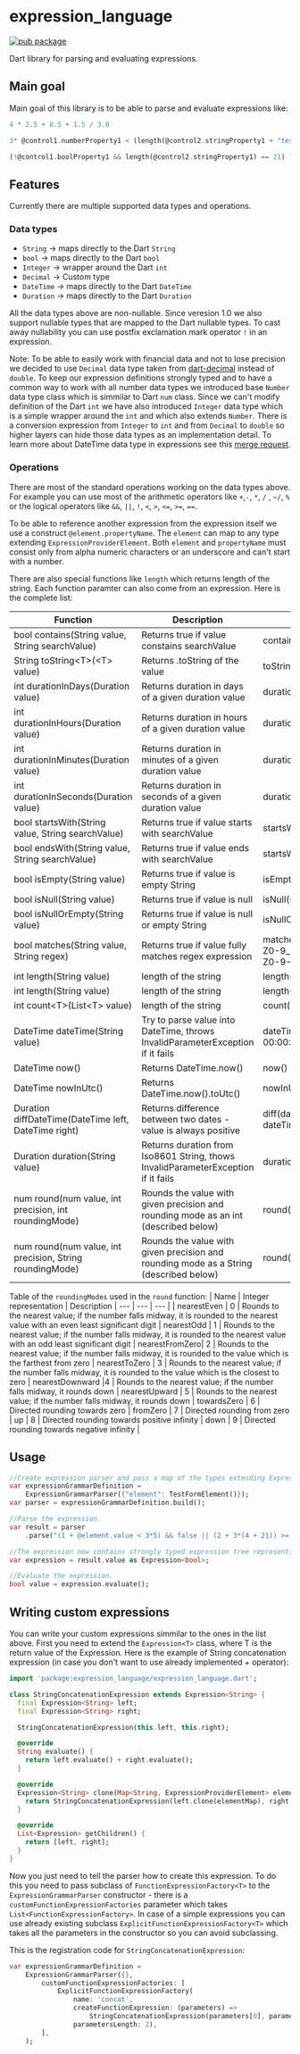 # expression_language

[![pub package](https://img.shields.io/pub/v/expression_language.svg)](https://pub.dev/packages/expression_language)

Dart library for parsing and evaluating expressions.

## Main goal

Main goal of this library is to be able to parse and evaluate expressions like: 
```dart
4 * 2.5 + 8.5 + 1.5 / 3.0
```
```dart
3* @control1.numberProperty1 < (length(@control2.stringProperty1 + "test string") - 42)
```
```dart
(!@control1.boolProperty1 && length(@control2.stringProperty1) == 21) ? "string1" : "string2"
```

## Features

Currently there are multiple supported data types and operations.

### Data types
* `String` -> maps directly to the Dart `String`
* `bool` -> maps directly to the Dart `bool`
* `Integer` -> wrapper around the Dart `int`
* `Decimal` -> Custom type
* `DateTime` -> maps directly to the Dart `DateTime`
* `Duration` -> maps directly to the Dart `Duration`

All the data types above are non-nullable. Since veresion 1.0 we also support nullable types that are mapped to the Dart nullable types. To cast away nullability you can use postfix exclamation mark operator `!` in an expression.

Note: To be able to easily work with financial data and not to lose precision we decided to use `Decimal` data type taken from [dart-decimal](https://github.com/a14n/dart-decimal) instead of `double`. To keep our expression definitions strongly typed and to have a common way to work with all number data types we introduced base `Number` data type class which is simmilar to Dart `num` class. Since we can't modify definition of the Dart `int` we have also introduced `Integer` data type which is a simple wrapper around the `int` and which also extends `Number`. There is a conversion expression from `Integer` to `int` and from `Decimal` to `double` so higher layers can hide those data types as an implementation detail.
To learn more about DateTime data type in expressions see this [merge request](https://github.com/markphillips100/flutter_dynamic_forms/pull/9).

### Operations
There are most of the standard operations working on the data types above. For example you can use most of the arithmetic operators like `+`,`-`, `*`, `/` , `~/`, `%` or the logical operators like `&&`, `||`, `!`, `<`, `>`, `<=`, `>=`, `==`.

To be able to reference another expression from the expression itself we use a construct `@element.propertyName`. The `element` can map to any type extending `ExpressionProviderElement`.
Both `element` and `propertyName` must consist only from alpha numeric characters or an underscore and can't start with a number.

There are also special functions like `length` which returns length of the string. Each function paramter can also come from an expression. 
Here is the complete list:

| Function | Description | Sample |
| --- | --- | --- |
| bool contains(String value, String searchValue) | Returns true if value constains searchValue | contains("abcd", "bc") |
| String toString&lt;T>(&lt;T> value) | Returns .toString of the value | toString(5) |
| int durationInDays(Duration value) | Returns duration in days of a given duration value | durationInDays(duration("P5D1H")) |
| int durationInHours(Duration value) | Returns duration in hours of a given duration value | durationInHours(duration("P5D1H")) |
| int durationInMinutes(Duration value) | Returns duration in minutes of a given duration value | durationInMinutes(duration("P5D1H")) |
| int durationInSeconds(Duration value) | Returns duration in seconds of a given duration value | durationInSeconds(duration("P5D1H")) |
| bool startsWith(String value, String searchValue) | Returns true if value starts with searchValue | startsWith("Hello", "He") |
| bool endsWith(String value, String searchValue) | Returns true if value ends with searchValue | startsWith("Hello", "lo") |
| bool isEmpty(String value) | Returns true if value is empty String | isEmpty("") |
| bool isNull(String value) | Returns true if value is null | isNull(someNullExpression) |
| bool isNullOrEmpty(String value) | Returns true if value is null or empty String | isNullOrEmpty("") |
| bool matches(String value, String regex) | Returns true if value fully matches regex expression | matches("test@email.com","^[a-zA-Z0-9_.+-]+@[a-zA-Z0-9-]+\.[a-zA-Z0-9-]+$") |
| int length(String value) | length of the string | length("Hi") |
| int length(String value) | length of the string | length("Hi") |
| int count&lt;T>(List&lt;T> value) | length of the string | count(@element.array) |
| DateTime dateTime(String value) | Try to parse value into DateTime, throws InvalidParameterException if it fails | dateTime("1978-03-20 00:00:00.000") |
| DateTime now() | Returns DateTime.now() | now() |
| DateTime nowInUtc() | Returns DateTime.now().toUtc() | nowInUtc() |
| Duration diffDateTime(DateTime left, DateTime right) | Returns difference between two dates - value is always positive |  diff(dateTime("1978-03-20"), dateTime("1976-03-20"))
| Duration duration(String value) | Returns duration from Iso8601 String, thows InvalidParameterException if it fails | duration("P5D1H") |
| num round(num value, int precision, int roundingMode) | Rounds the value with given precision and rounding mode as an int (described below) | round(1.5, 2, 0) |
| num round(num value, int precision, String roundingMode) | Rounds the value with given precision and rounding mode as a String (described below) | round(13.5, 0, "nearestEven") |


Table of the `roundingModes` used in the `round` function:
| Name | Integer representation | Description
| --- | --- | --- |
| nearestEven | 0 | Rounds to the nearest value; if the number falls midway, it is rounded to the nearest value with an even least significant digit |
  nearestOdd | 1 | Rounds to the nearest value; if the number falls midway, it is rounded to the nearest value with an odd least significant digit |
  nearestFromZero| 2 | Rounds to the nearest value; if the number falls midway, it is rounded to the value which is the farthest from zero |
  nearestToZero | 3 | Rounds to the nearest value; if the number falls midway, it is rounded to the value which is the closest to zero |
  nearestDownward |4 | Rounds to the nearest value; if the number falls midway, it rounds down |
  nearestUpward | 5 | Rounds to the nearest value; if the number falls midway, it rounds down |
  towardsZero | 6 | Directed rounding towards zero |
  fromZero | 7 | Directed rounding from zero |
  up | 8 | Directed rounding towards positive infinity |
  down | 9 | Directed rounding towards negative infinity |

## Usage

```dart
//Create expression parser and pass a map of the types extending ExpressionProviderElement which can hold other expressions.
var expressionGrammarDefinition =
    ExpressionGrammarParser({"element": TestFormElement()});
var parser = expressionGrammarDefinition.build();

//Parse the expression.
var result = parser
    .parse("(1 + @element.value < 3*5) && false || (2 + 3*(4 + 21)) >= 15");

//The expression now contains strongly typed expression tree representing the expression above.
var expression = result.value as Expression<bool>;

//Evaluate the expression.
bool value = expression.evaluate();
```

## Writing custom expressions

You can write your custom expressions simmilar to the ones in the list above.
First you need to extend the `Expression<T>` class, where T is the return value of the Expression. Here is the example of String concatenation expression (in case you don't want to use already implemented + operator):

```dart
import 'package:expression_language/expression_language.dart';

class StringConcatenationExpression extends Expression<String> {
  final Expression<String> left;
  final Expression<String> right;

  StringConcatenationExpression(this.left, this.right);

  @override
  String evaluate() {
    return left.evaluate() + right.evaluate();
  }

  @override
  Expression<String> clone(Map<String, ExpressionProviderElement> elementMap) {
    return StringConcatenationExpression(left.clone(elementMap), right.clone(elementMap));
  }

  @override
  List<Expression> getChildren() {
    return [left, right];
  }
}
```

Now you just need to tell the parser how to create this expression. 
To do this you need to pass subclass of `FunctionExpressionFactory<T>` to the `ExpressionGrammarParser` constructor - there is a `customFunctionExpressionFactories` parameter which takes `List<FunctionExpressionFactory>`.
In case of a simple expressions you can use already existing subclass `ExplicitFunctionExpressionFactory<T>` which takes all the parameters in the constructor so you can avoid subclassing.

This is the registration code for `StringConcatenationExpression`:
```dart
var expressionGrammarDefinition =
    ExpressionGrammarParser({}, 
        customFunctionExpressionFactories: [
            ExplicitFunctionExpressionFactory(
                name: 'concat',
                createFunctionExpression: (parameters) =>
                    StringConcatenationExpression(parameters[0], parameters[1]),
                parametersLength: 2),
        ],
    );
```